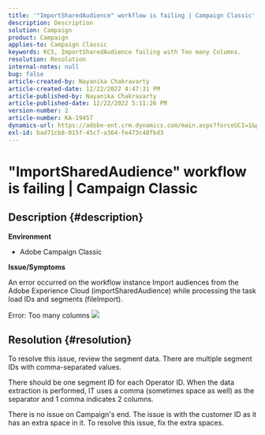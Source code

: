```yaml
---
title: '"ImportSharedAudience" workflow is failing | Campaign Classic'
description: Description
solution: Campaign
product: Campaign
applies-to: Campaign Classic
keywords: KCS, ImportSharedAudience failing with Too many Columns.
resolution: Resolution
internal-notes: null
bug: false
article-created-by: Nayanika Chakravarty
article-created-date: 12/22/2022 4:47:31 PM
article-published-by: Nayanika Chakravarty
article-published-date: 12/22/2022 5:11:26 PM
version-number: 2
article-number: KA-19457
dynamics-url: https://adobe-ent.crm.dynamics.com/main.aspx?forceUCI=1&pagetype=entityrecord&etn=knowledgearticle&id=aeced14f-1882-ed11-81ac-6045bd006e5a
exl-id: bad71cb8-015f-45c7-a364-fe473c48fbd3
---
```

# "ImportSharedAudience" workflow is failing | Campaign Classic

## Description {#description}


<b>Environment</b>

- Adobe Campaign Classic

<b>Issue/Symptoms</b>

An error occurred on the workflow instance Import audiences from the Adobe Experience Cloud (importSharedAudience) while processing the task load IDs and segments (fileImport).

Error: Too many columns
![](https://adobe.sharepoint.com/sites/D365EntAttachments/account/604485c9-a5ed-e811-a94a-000d3a34e4b0/incident/E-000185882/Fileimport%20Error.png)

## Resolution {#resolution}


To resolve this issue, review the segment data. There are multiple segment IDs with comma-separated values.

There should be one segment ID for each Operator ID. When the data extraction is performed, IT uses a comma (sometimes space as well) as the separator and 1 comma indicates 2 columns.

There is no issue on Campaign's end. The issue is with the customer ID as it has an extra space in it. To resolve this issue, fix the extra spaces.

